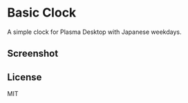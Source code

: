 # Basic Clock

A simple clock for Plasma Desktop with Japanese weekdays.

## Screenshot



## License

MIT
